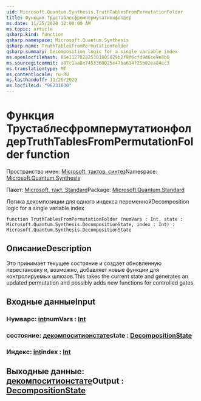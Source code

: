 ```yaml
---
uid: Microsoft.Quantum.Synthesis.TruthTablesFromPermutationFolder
title: Функция Трустаблесфромпермутатионфолдер
ms.date: 11/25/2020 12:00:00 AM
ms.topic: article
qsharp.kind: function
qsharp.namespace: Microsoft.Quantum.Synthesis
qsharp.name: TruthTablesFromPermutationFolder
qsharp.summary: Decomposition logic for a single variable index
ms.openlocfilehash: 86e112782825303805029b2f9f6cfd9d6ce9e8b6
ms.sourcegitcommit: a87c1aa8e7453360025e47ba614f25b02ea84ec3
ms.translationtype: MT
ms.contentlocale: ru-RU
ms.lasthandoff: 11/26/2020
ms.locfileid: "96231030"
---
```

# <a name="truthtablesfrompermutationfolder-function"></a><span data-ttu-id="66dd1-102">Функция Трустаблесфромпермутатионфолдер</span><span class="sxs-lookup"><span data-stu-id="66dd1-102">TruthTablesFromPermutationFolder function</span></span>

<span data-ttu-id="66dd1-103">Пространство имен: [Microsoft. тактов. синтез](xref:Microsoft.Quantum.Synthesis)</span><span class="sxs-lookup"><span data-stu-id="66dd1-103">Namespace: [Microsoft.Quantum.Synthesis](xref:Microsoft.Quantum.Synthesis)</span></span>

<span data-ttu-id="66dd1-104">Пакет: [Microsoft. такт. Standard](https://nuget.org/packages/Microsoft.Quantum.Standard)</span><span class="sxs-lookup"><span data-stu-id="66dd1-104">Package: [Microsoft.Quantum.Standard](https://nuget.org/packages/Microsoft.Quantum.Standard)</span></span>


<span data-ttu-id="66dd1-105">Логика декомпозиции для одного индекса переменной</span><span class="sxs-lookup"><span data-stu-id="66dd1-105">Decomposition logic for a single variable index</span></span>

```qsharp
function TruthTablesFromPermutationFolder (numVars : Int, state : Microsoft.Quantum.Synthesis.DecompositionState, index : Int) : Microsoft.Quantum.Synthesis.DecompositionState
```


## <a name="description"></a><span data-ttu-id="66dd1-106">Описание</span><span class="sxs-lookup"><span data-stu-id="66dd1-106">Description</span></span>

<span data-ttu-id="66dd1-107">Это принимает текущее состояние и создает обновленную перестановку и, возможно, добавляет новые функции для контролируемых шлюзов.</span><span class="sxs-lookup"><span data-stu-id="66dd1-107">This takes the current state and generates an updated permutation and possibly adds new functions for controlled gates.</span></span>

## <a name="input"></a><span data-ttu-id="66dd1-108">Входные данные</span><span class="sxs-lookup"><span data-stu-id="66dd1-108">Input</span></span>

### <a name="numvars--int"></a><span data-ttu-id="66dd1-109">Нумварс: [int](xref:microsoft.quantum.lang-ref.int)</span><span class="sxs-lookup"><span data-stu-id="66dd1-109">numVars : [Int](xref:microsoft.quantum.lang-ref.int)</span></span>




### <a name="state--decompositionstate"></a><span data-ttu-id="66dd1-110">состояние: [декомпоситионстате](xref:Microsoft.Quantum.Synthesis.DecompositionState)</span><span class="sxs-lookup"><span data-stu-id="66dd1-110">state : [DecompositionState](xref:Microsoft.Quantum.Synthesis.DecompositionState)</span></span>




### <a name="index--int"></a><span data-ttu-id="66dd1-111">Индекс: [int](xref:microsoft.quantum.lang-ref.int)</span><span class="sxs-lookup"><span data-stu-id="66dd1-111">index : [Int](xref:microsoft.quantum.lang-ref.int)</span></span>





## <a name="output--decompositionstate"></a><span data-ttu-id="66dd1-112">Выходные данные: [декомпоситионстате](xref:Microsoft.Quantum.Synthesis.DecompositionState)</span><span class="sxs-lookup"><span data-stu-id="66dd1-112">Output : [DecompositionState](xref:Microsoft.Quantum.Synthesis.DecompositionState)</span></span>

